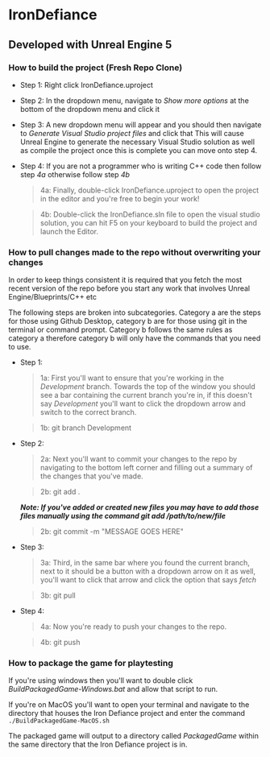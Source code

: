 # IronDefiance

## Developed with Unreal Engine 5

### How to build the project (Fresh Repo Clone)

- Step 1: Right click IronDefiance.uproject
- Step 2: In the dropdown menu, navigate to _Show more options_ at the bottom of the dropdown menu and click it
- Step 3: A new dropdown menu will appear and you should then navigate to _Generate Visual Studio project files_ and click that
This will cause Unreal Engine to generate the necessary Visual Studio solution as well as compile the project once this is complete you can move onto step 4.

- Step 4: If you are not a programmer who is writing C++ code then follow step _4a_ otherwise follow step _4b_
    > 4a: Finally, double-click IronDefiance.uproject to open the project in the editor and you're free to begin your work!

    > 4b: Double-click the IronDefiance.sln file to open the visual studio solution, you can hit F5 on your keyboard to build the project and launch the Editor.

### How to pull changes made to the repo without overwriting your changes
In order to keep things consistent it is required that you fetch the most recent version of the repo before you start any work that involves Unreal Engine/Blueprints/C++ etc 

The following steps are broken into subcategories. Category a are the steps for those using Github Desktop, category b are for those using git in the terminal or command prompt. Category b follows the same rules as category a therefore category b will only have the commands that you need to use.

- Step 1:

    > 1a: First you'll want to ensure that you're working in the _Development_ branch. Towards the top of the window you should see a bar containing the current branch you're in, if this doesn't say _Development_ you'll want to click the dropdown arrow and switch to the correct branch.

    > 1b: git branch Development

- Step 2:

    > 2a: Next you'll want to commit your changes to the repo by navigating to the bottom left corner and filling out a summary of the changes that you've made.

    > 2b: git add . 

    ***Note: If you've added or created new files you may have to add those files manually using the command git add /path/to/new/file***

    > 2b: git commit -m "MESSAGE GOES HERE"


- Step 3: 

    > 3a: Third, in the same bar where you found the current branch, next to it should be a button with a dropdown arrow on it as well, you'll want to click that arrow and click the option that says _fetch_

    > 3b: git pull

- Step 4:

    > 4a: Now you're ready to push your changes to the repo.

    > 4b: git push


### How to package the game for playtesting

If you're using windows then you'll want to double click _BuildPackagedGame-Windows.bat_ and allow that script to run.

If you're on MacOS you'll want to open your terminal and navigate to the directory that houses the Iron Defiance project and enter the command ```./BuildPackagedGame-MacOS.sh```

The packaged game will output to a directory called _PackagedGame_ within the same directory that the Iron Defiance project is in.



